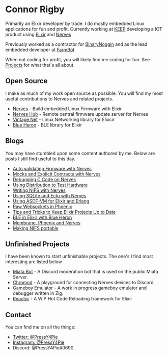 # Connor Rigby

Primarily an Elixir developer by trade. I do mostly embedded Linux applications
for fun and profit. Currently working at [KEEP](https://discoverkeep.com) developing a IOT product using
[Elixir](https://elixir-lang.org/) and [Nerves](https://www.nerves-project.org/)

Previously worked as a contractor for [BinaryNoggin](https://binarynoggin.com/) and
as the lead embedded developer at [FarmBot](https://farm.bot/)

When not coding for profit, you will likely find me coding for fun. See [Projects](#Unfinished-Projects)
for what that's all about. 

## Open Source

I make as much of my work open source as possible. You will find my most useful contributions
to Nerves and related projects. 

* [Nerves](https://github.com/nerves-project/) - Build embedded Linux Firmware with Elixir 
* [Nerves Hub](https://github.com/nerves-project/) - Remote central firmware update server for Nerves
* [Vintage Net](https://github.com/nerves-networking/) - Linux Networking library for Elixcir
* [Blue Heron](https://github.com/blue-heron/) - BLE library for Elixir

## Blogs

You may have stumbled upon some content authored by me. Below are posts
I still find useful to this day.

* [Auto validating Firmware with Nerves](https://cone.codes/posts/auto-validate-nerves-firmware/)
* [Mocks and Explicit Contracts with Nerves](https://embedded-elixir.com/post/2018-09-25-mocks-and-explicit-contracts-expansion/)
* [Debugging C Code on Nerves](https://embedded-elixir.com/post/2021-07-03-debugging-c/)
* [Using Distribution to Test Hardware](https://embedded-elixir.com/post/2018-12-10-using-distribution-to-test-hardware/)
* [Writing NIFS with Nerves](https://embedded-elixir.com/post/2017-12-23-using-nifs-with-nerves/)
* [Using SQLite and Ecto with Nerves](https://embedded-elixir.com/post/2017-09-22-using-ecto-and-sqlite3-with-nerves/)
* [Using ASDF-VM for Elixir and Erlang](https://embedded-elixir.com/post/2017-05-23-using-asdf-vm/)
* [Raw Websockets in Phoenix](https://binarynoggin.com/blog/add-raw-websockets-in-phoenix/)
* [Tips and Tricks to Keep Elixir Projects Up to Date](https://binarynoggin.com/blog/tips-and-tricks-for-keeping-elixir-projects-up-to-date/)
* [BLE in Elixir with Blue Heron](https://binarynoggin.com/blog/ble-elixir/)
* [Membrane, Phoenix and Nerves](https://binarynoggin.com/blog/membrane-phoenix-nerves/)
* [Making NIFS portable](https://binarynoggin.com/blog/making-nifs-portable/)

## Unfinished Projects

I have been known to start unfinishable projects. 
The one's I find most interesting are listed below

* [Miata Bot](https://github.com/miata-bot/) - A Discord moderation bot that is used on the public Miata Server.
* [Chromod](https://github.com/connorrigby/chromoid) - A playground for connecting Nerves devices to Discord. 
* [Gameboy Emulator](https://github.com/ConnorRigby/lameboy) - A work in progress gameboy emulator and debugger written in Zig.
* [Reactor](https://github.com/ConnorRigby/reactor) - A WIP Hot Code Reloading framework for Elixir

## Contact

You can find me on all the things:

* [Twitter: @PressY4Pie](https://twitter.com/PressY4Pie)
* [Instagram: @PressY4Pie](https://www.instagram.com/PressY4Pie/)
* Discord: @PressY4Pie#0690
